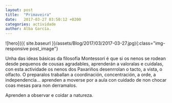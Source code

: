 ```yaml
---
layout: post
title:  "Primaveira"
date:   2017-03-27 03:50:12 +0200
categories: actividade
author: Alba García.
---
```

![hero]({{ site.baseurl }}/assets/Blog/2017/03/2017-03-27.jpg){:class="img-responsive post_image"}
<br>

Unha das ideas básicas da filosofía Montessori é que si os nenos se rodean desde pequenos de cousas agradables, aprenderán a valoralas e cuidalas, con esta actividade os nenos dos Paxariños desenrrolan o tacto, a vista, o olfacto.
O preparalos traballan a coordinación, concentración, a orde, a independencia... aprenden a moverse por a aula con cuidado de non chocar coas mesas para non derramalos.

Aprenden a observar e coidar a natureza.





